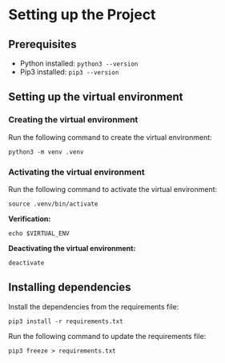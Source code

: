 # Setting up the Project

## Prerequisites

* Python installed: `python3 --version`
* Pip3 installed: `pip3 --version`

## Setting up the virtual environment

### Creating the virtual environment

Run the following command to create the virtual environment:

```lang=shell
python3 -m venv .venv
```

### Activating the virtual environment

Run the following command to activate the virtual environment:

```lang=shell
source .venv/bin/activate
```

**Verification:**

```lang=shell
echo $VIRTUAL_ENV
```

**Deactivating the virtual environment:**

```lang=shell
deactivate
```

## Installing dependencies

Install the dependencies from the requirements file:

```lang=shell
pip3 install -r requirements.txt
```

Run the following command to update the requirements file:

```lang=shell
pip3 freeze > requirements.txt
```
